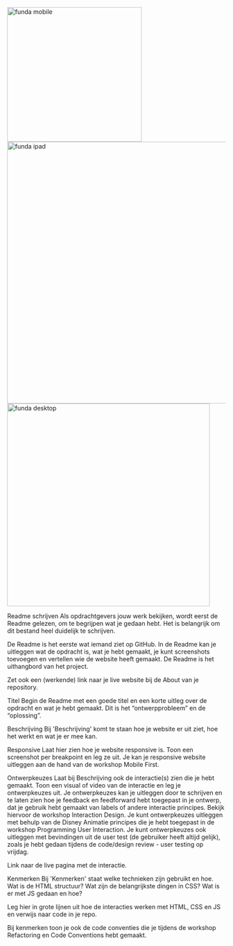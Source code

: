 
<img width="310" alt="funda mobile" src="https://github.com/user-attachments/assets/a4d4a62d-6a5f-4e17-a980-bdf2105e833b" />
<br>
<img width="603" alt="funda ipad" src="https://github.com/user-attachments/assets/bc3ad10f-b265-419c-abba-5ea776131357" />
<br>
<img width="467" alt="funda desktop" src="https://github.com/user-attachments/assets/2b095888-d4ba-4800-b6f7-8144072964e1" />





Readme schrijven
Als opdrachtgevers jouw werk bekijken, wordt eerst de Readme gelezen, om te begrijpen wat je gedaan hebt. Het is belangrijk om dit bestand heel duidelijk te schrijven.

De Readme is het eerste wat iemand ziet op GitHub. In de Readme kan je uitleggen wat de opdracht is, wat je hebt gemaakt, je kunt screenshots toevoegen en vertellen wie de website heeft gemaakt. De Readme is het uithangbord van het project.

Zet ook een (werkende) link naar je live website bij de About van je repository.

Titel
Begin de Readme met een goede titel en een korte uitleg over de opdracht en wat je hebt gemaakt. Dit is het “ontwerpprobleem” en de “oplossing”.

Beschrijving
Bij 'Beschrijving' komt te staan hoe je website er uit ziet, hoe het werkt en wat je er mee kan.

Responsive
Laat hier zien hoe je website responsive is. Toon een screenshot per breakpoint en leg ze uit. Je kan je responsive website uitleggen aan de hand van de workshop Mobile First.

Ontwerpkeuzes
Laat bij Beschrijving ook de interactie(s) zien die je hebt gemaakt. Toon een visual of video van de interactie en leg je ontwerpkeuzes uit. Je ontwerpkeuzes kan je uitleggen door te schrijven en te laten zien hoe je feedback en feedforward hebt toegepast in je ontwerp, dat je gebruik hebt gemaakt van labels of andere interactie principes. Bekijk hiervoor de workshop Interaction Design. Je kunt ontwerpkeuzes uitleggen met behulp van de Disney Animatie principes die je hebt toegepast in de workshop Programming User Interaction. Je kunt ontwerpkeuzes ook uitleggen met bevindingen uit de user test (de gebruiker heeft altijd gelijk), zoals je hebt gedaan tijdens de code/design review - user testing op vrijdag.

Link naar de live pagina met de interactie.

Kenmerken
Bij 'Kenmerken' staat welke technieken zijn gebruikt en hoe. Wat is de HTML structuur? Wat zijn de belangrijkste dingen in CSS? Wat is er met JS gedaan en hoe?

Leg hier in grote lijnen uit hoe de interacties werken met HTML, CSS en JS en verwijs naar code in je repo.

Bij kenmerken toon je ook de code conventies die je tijdens de workshop Refactoring en Code Conventions hebt gemaakt.
